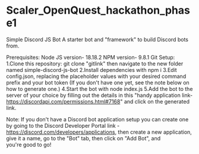 # Scaler_OpenQuest_hackathon_phase1
Simple Discord JS Bot
A starter bot and "framework" to build Discord bots from.

Prerequisites:
Node JS version- 18.18.2
NPM version- 9.8.1
Git
Setup:
1.Clone this repository: git clone "gitlink" then navigate to the new folder named simple-discord-js-bot
2.Install dependencies with npm i
3.Edit config.json, replacing the placeholder values with your desired command prefix and your bot token (If you don't have one yet, see the note below on how to generate one.)
4.Start the bot with node index.js
5.Add the bot to the server of your choice by filling out the details in this "handy application link-https://discordapi.com/permissions.html#7168" and click on the generated link.

Note: If you don't  have a Discord bot application setup you can create one by going to the Discord Developer Portal link - https://discord.com/developers/applications, then create a new application, give it a name, go to the "Bot" tab, then click on "Add Bot", and you're good to go!
